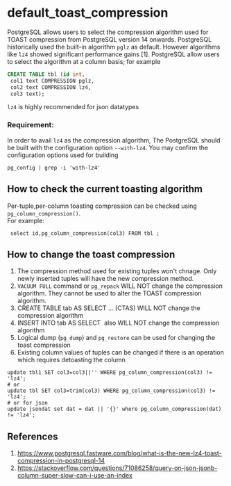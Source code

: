 # default_toast_compression
PostgreSQL allows users to select the compression algorithm used for TOAST compression from PostgreSQL version 14 onwards.
PostgreSQL historically used the built-in algorithm `pglz` as default. However algorithms like `lz4` showed significant performance gains [1].
PostgreSQL allow users to select the algorithm at a column basis; for example
```sql
CREATE TABLE tbl (id int,
 col1 text COMPRESSION pglz,
 col2 text COMPRESSION lz4,
 col3 text);
```
`lz4` is highly recommended for json datatypes
### Requirement:
In order to avail `lz4` as the compression algorithm, The PostgreSQL should be built with the configuration option `--with-lz4`. You may confirm the configuration options used for building 
```
pg_config | grep -i 'with-lz4'
```

## How to check the current toasting algorithm
Per-tuple,per-column toasting compression can be checked using `pg_column_compression()`.  
For example:
```
 select id,pg_column_compression(col3) FROM tbl ;
```

## How to change the toast compression
1. The compression method used for existing tuples won't chnage. Only newly inserted tuples will have the new compression method.
2. `VACUUM FULL` command or `pg_repack` WILL NOT change the compression algorithm. They cannot be used to alter the TOAST compression algorithm.
3. CREATE TABLE tab AS SELECT ... (CTAS) WILL NOT change the compression algorithm
4. INSERT INTO tab AS SELECT  also WILL NOT change the compression algorithm
5. Logical dump (`pg_dump`) and `pg_restore` can be used for changing the toast compression
6. Existing column values of tuples can be changed if there is an operation which requires detoasting the column
```
update tbl1 SET col3=col3||'' WHERE pg_column_compression(col3) != 'lz4';
# or
update tbl SET col3=trim(col3) WHERE pg_column_compression(col3) != 'lz4';
# or for json
update jsondat set dat = dat || '{}' where pg_column_compression(dat) != 'lz4';
```


## References
1. https://www.postgresql.fastware.com/blog/what-is-the-new-lz4-toast-compression-in-postgresql-14
2. https://stackoverflow.com/questions/71086258/query-on-json-jsonb-column-super-slow-can-i-use-an-index